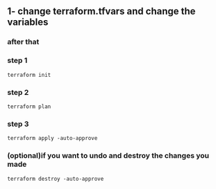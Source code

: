 ## 1- change terraform.tfvars and change the variables

### after that
### step 1
```
terraform init
```

### step 2
```
terraform plan
```

### step 3
```
terraform apply -auto-approve
```

### (optional)if you want to undo and destroy the changes you made
```
terraform destroy -auto-approve
```
